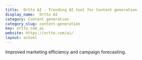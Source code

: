 ```yaml
---
title:  Ortto AI - Trending AI tool for Content generation
display_name:  Ortto AI
category: Content generation
category_slug: content-generation
key: ortto_com_ai
website: https://ortto.com/ai/
layout: aitool
---
```


Improved marketing efficiency and campaign forecasting.
